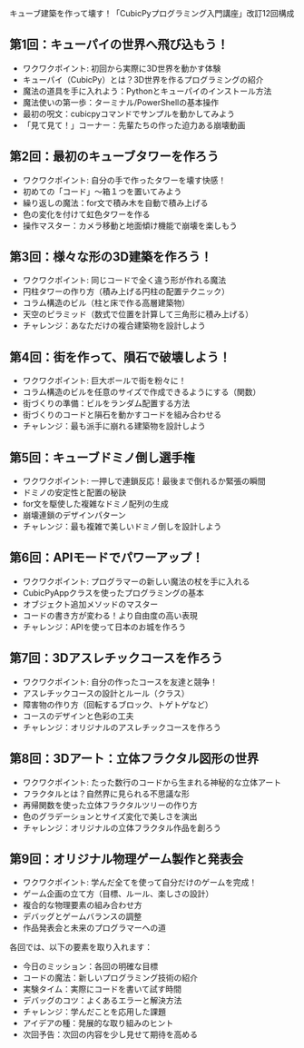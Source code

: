 キューブ建築を作って壊す！「CubicPyプログラミング入門講座」改訂12回構成


## 第1回：キューパイの世界へ飛び込もう！
* ワクワクポイント: 初回から実際に3D世界を動かす体験
* キューパイ（CubicPy）とは？3D世界を作るプログラミングの紹介
* 魔法の道具を手に入れよう：Pythonとキューパイのインストール方法
* 魔法使いの第一歩：ターミナル/PowerShellの基本操作
* 最初の呪文：cubicpyコマンドでサンプルを動かしてみよう
* 「見て見て！」コーナー：先輩たちの作った迫力ある崩壊動画

## 第2回：最初のキューブタワーを作ろう
* ワクワクポイント: 自分の手で作ったタワーを壊す快感！
* 初めての「コード」〜箱１つを置いてみよう
* 繰り返しの魔法：for文で積み木を自動で積み上げる
* 色の変化を付けて虹色タワーを作る
* 操作マスター：カメラ移動と地面傾け機能で崩壊を楽しもう

## 第3回：様々な形の3D建築を作ろう！
* ワクワクポイント: 同じコードで全く違う形が作れる魔法
* 円柱タワーの作り方（積み上げる円柱の配置テクニック）
* コラム構造のビル（柱と床で作る高層建築物）
* 天空のピラミッド（数式で位置を計算して三角形に積み上げる）
* チャレンジ：あなただけの複合建築物を設計しよう

## 第4回：街を作って、隕石で破壊しよう！
* ワクワクポイント: 巨大ボールで街を粉々に！
* コラム構造のビルを任意のサイズで作成できるようにする（関数）
* 街づくりの準備：ビルをランダム配置する方法
* 街づくりのコードと隕石を動かすコードを組み合わせる
* チャレンジ：最も派手に崩れる建築物を設計しよう

## 第5回：キューブドミノ倒し選手権
* ワクワクポイント: 一押しで連鎖反応！最後まで倒れるか緊張の瞬間
* ドミノの安定性と配置の秘訣
* for文を駆使した複雑なドミノ配列の生成
* 崩壊連鎖のデザインパターン
* チャレンジ：最も複雑で美しいドミノ倒しを設計しよう

## 第6回：APIモードでパワーアップ！
* ワクワクポイント: プログラマーの新しい魔法の杖を手に入れる
* CubicPyAppクラスを使ったプログラミングの基本
* オブジェクト追加メソッドのマスター
* コードの書き方が変わる！より自由度の高い表現
* チャレンジ：APIを使って日本のお城を作ろう

## 第7回：3Dアスレチックコースを作ろう
* ワクワクポイント: 自分の作ったコースを友達と競争！
* アスレチックコースの設計とルール（クラス）
* 障害物の作り方（回転するブロック、トゲトゲなど）
* コースのデザインと色彩の工夫
* チャレンジ：オリジナルのアスレチックコースを作ろう

## 第8回：3Dアート：立体フラクタル図形の世界
* ワクワクポイント: たった数行のコードから生まれる神秘的な立体アート
* フラクタルとは？自然界に見られる不思議な形
* 再帰関数を使った立体フラクタルツリーの作り方
* 色のグラデーションとサイズ変化で美しさを演出
* チャレンジ：オリジナルの立体フラクタル作品を創ろう

## 第9回：オリジナル物理ゲーム製作と発表会
* ワクワクポイント: 学んだ全てを使って自分だけのゲームを完成！
* ゲーム企画の立て方（目標、ルール、楽しさの設計）
* 複合的な物理要素の組み合わせ方
* デバッグとゲームバランスの調整
* 作品発表会と未来のプログラマーへの道

各回では、以下の要素を取り入れます：
* 今日のミッション：各回の明確な目標
* コードの魔法：新しいプログラミング技術の紹介
* 実験タイム：実際にコードを書いて試す時間
* デバッグのコツ：よくあるエラーと解決方法
* チャレンジ：学んだことを応用した課題
* アイデアの種：発展的な取り組みのヒント
* 次回予告：次回の内容を少し見せて期待を高める

